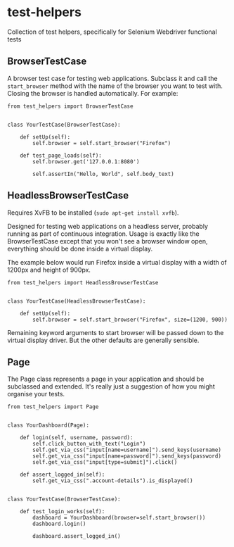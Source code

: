 test-helpers
============

Collection of test helpers, specifically for Selenium Webdriver functional tests


BrowserTestCase
---------------

A browser test case for testing web applications. Subclass it and call the
`start_browser` method with the name of the browser you want to test with.
Closing the browser is handled automatically. For example:

    from test_helpers import BrowserTestCase


    class YourTestCase(BrowserTestCase):

        def setUp(self):
            self.browser = self.start_browser("Firefox")

        def test_page_loads(self):
            self.browser.get('127.0.0.1:8080')

            self.assertIn("Hello, World", self.body_text)


HeadlessBrowserTestCase
-----------------------

Requires XvFB to be installed (`sudo apt-get install xvfb`).

Designed for testing web applications on a headless server, probably running
as part of continuous integration. Usage is exactly like the BrowserTestCase
except that you won't see a browser window open, everything should be done
inside a virtual display.

The example below would run Firefox inside a virtual display with a width of
1200px and height of 900px.

    from test_helpers import HeadlessBrowserTestCase


    class YourTestCase(HeadlessBrowserTestCase):

        def setUp(self):
            self.browser = self.start_browser("Firefox", size=(1200, 900))

Remaining keyword arguments to start browser will be passed down to the
virtual display driver. But the other defaults are generally sensible.

Page
----

The Page class represents a page in your application and should be subclassed
and extended. It's really just a suggestion of how you might organise your
tests.

    from test_helpers import Page


    class YourDashboard(Page):

        def login(self, username, password):
            self.click_button_with_text("Login")
            self.get_via_css("input[name=username]").send_keys(username)
            self.get_via_css("input[name=password]").send_keys(password)
            self.get_via_css("input[type=submit]").click()

        def assert_logged_in(self):
            self.get_via_css(".account-details").is_displayed()


    class YourTestCase(BrowserTestCase):

        def test_login_works(self):
            dashboard = YourDashboard(browser=self.start_browser())
            dashboard.login()

            dashboard.assert_logged_in()

